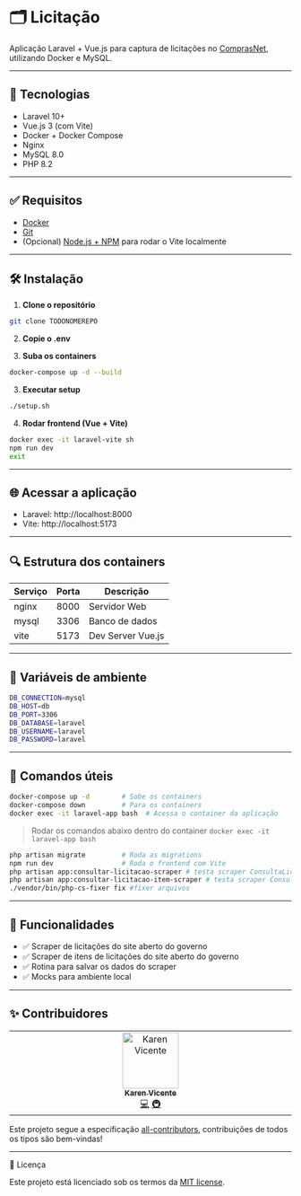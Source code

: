 # 🗂️ Licitação

Aplicação Laravel + Vue.js para captura de licitações no [ComprasNet](http://comprasnet.gov.br/ConsultaLicitacoes/ConsLicitacaoDia.asp), utilizando Docker e MySQL.

---

## 🚀 Tecnologias

- Laravel 10+
- Vue.js 3 (com Vite)
- Docker + Docker Compose
- Nginx
- MySQL 8.0
- PHP 8.2

---

## ✅ Requisitos

- [Docker](https://www.docker.com/products/docker-desktop)
- [Git](https://git-scm.com/)
- (Opcional) [Node.js + NPM](https://nodejs.org/) para rodar o Vite localmente

---

## 🛠️ Instalação

1. **Clone o repositório**

```bash
git clone TODONOMEREPO
```

2. **Copie o .env**

3. **Suba os containers**

```bash
docker-compose up -d --build
```

3. **Executar setup**

```bash
./setup.sh

```

4. **Rodar frontend (Vue + Vite)**

```bash
docker exec -it laravel-vite sh
npm run dev
exit

```

---

## 🌐 Acessar a aplicação

- Laravel: http://localhost:8000
- Vite: http://localhost:5173

---

## 🔍 Estrutura dos containers

| Serviço | Porta  | Descrição | 
| ---- | ---- | ----  | 
| nginx  | 8000  | Servidor Web  |
| mysql  | 3306  | Banco de dados  |
| vite | 5173  | Dev Server Vue.js  |

---


## 🔐 Variáveis de ambiente

```bash
DB_CONNECTION=mysql
DB_HOST=db
DB_PORT=3306
DB_DATABASE=laravel
DB_USERNAME=laravel
DB_PASSWORD=laravel

```

---

## 🧪 Comandos úteis

```bash
docker-compose up -d        # Sobe os containers
docker-compose down         # Para os containers
docker exec -it laravel-app bash  # Acessa o container da aplicação
```

> Rodar os comandos abaixo dentro do container `docker exec -it laravel-app bash`

```bash
php artisan migrate         # Roda as migrations
npm run dev                 # Roda o frontend com Vite
php artisan app:consultar-licitacao-scraper # testa scraper ConsultaLicitacoes
php artisan app:consultar-licitacao-item-scraper # testa scraper ConsultaLicitacaoItem
./vendor/bin/php-cs-fixer fix #fixer arquivos
```

--- 

## 🚀 Funcionalidades

- ✅ Scraper de licitações do site aberto do governo  
- ✅ Scraper de itens de licitações do site aberto do governo 
- ✅ Rotina para salvar os dados do scraper
- ✅ Mocks para ambiente local 

--- 

## ✨ Contribuidores

<!-- ALL-CONTRIBUTORS-LIST:START - Do not remove or modify this section -->
<!-- prettier-ignore-start -->
<!-- markdownlint-disable -->
<table>
  <tbody>
    <tr>
      <td align="center" valign="top" width="14.28%"><a href="https://github.com/karenyov"><img src="https://avatars.githubusercontent.com/u/11029857?v=4?s=100" width="100px;" alt="Karen Vicente"/><br /><sub><b>Karen Vicente</b></sub></a><br /><a href="https://github.com/karenyov/licitacao/commits?author=karenyov" title="Code">💻</a> <a href="#infra-karenyov" title="Infrastructure (Hosting, Build-Tools, etc)">🚇</a></td>
    </tr>
  </tbody>
</table>

<!-- markdownlint-restore -->
<!-- prettier-ignore-end -->

<!-- ALL-CONTRIBUTORS-LIST:END -->

Este projeto segue a especificação [all-contributors](https://allcontributors.org/), contribuições de todos os tipos são bem-vindas!


--- 

📄 Licença

Este projeto está licenciado sob os termos da [MIT license](https://opensource.org/licenses/MIT).
